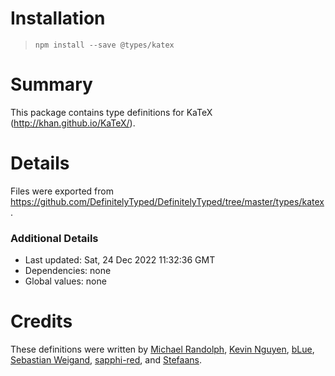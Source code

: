 # Installation
> `npm install --save @types/katex`

# Summary
This package contains type definitions for KaTeX (http://khan.github.io/KaTeX/).

# Details
Files were exported from https://github.com/DefinitelyTyped/DefinitelyTyped/tree/master/types/katex.

### Additional Details
 * Last updated: Sat, 24 Dec 2022 11:32:36 GMT
 * Dependencies: none
 * Global values: none

# Credits
These definitions were written by [Michael Randolph](https://github.com/mrand01), [Kevin Nguyen](https://github.com/knguyen0125), [bLue](https://github.com/dreamerblue), [Sebastian Weigand](https://github.com/s-weigand), [sapphi-red](https://github.com/sapphi-red), and [Stefaans](https://github.com/Stefaans).
